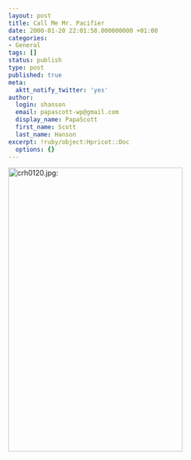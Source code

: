 ```yaml
---
layout: post
title: Call Me Mr. Pacifier
date: 2000-01-20 22:01:58.000000000 +01:00
categories:
- General
tags: []
status: publish
type: post
published: true
meta:
  aktt_notify_twitter: 'yes'
author:
  login: shanson
  email: papascott-wp@gmail.com
  display_name: PapaScott
  first_name: Scott
  last_name: Hanson
excerpt: !ruby/object:Hpricot::Doc
  options: {}
---
```

<p><img src="http://www.papascott.de/wordpress/wp-content/uploads/2000/01/crh0120.jpg" height="569" width="350" border="0" alt="crh0120.jpg: " /></p>
